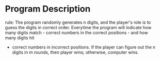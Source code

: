 # Program Description 
rule: 
The program randomly generates n digits, and the player's role is to guess the digits in correct order. 
Everytime the program will indicate how many digits match - correct numbers in the correct positions - and how many digits hit 
- correct numbers in incorrect positions. 
If the player can figure out the n digits in m rounds, then player wins; otherwise, computer wins. 
